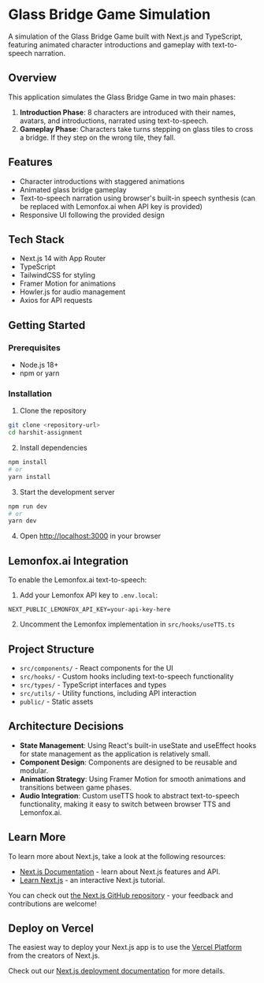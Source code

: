 # Glass Bridge Game Simulation

A simulation of the Glass Bridge Game built with Next.js and TypeScript, featuring animated character introductions and gameplay with text-to-speech narration.

## Overview

This application simulates the Glass Bridge Game in two main phases:

1. **Introduction Phase**: 8 characters are introduced with their names, avatars, and introductions, narrated using text-to-speech.
2. **Gameplay Phase**: Characters take turns stepping on glass tiles to cross a bridge. If they step on the wrong tile, they fall.

## Features

- Character introductions with staggered animations
- Animated glass bridge gameplay
- Text-to-speech narration using browser's built-in speech synthesis (can be replaced with Lemonfox.ai when API key is provided)
- Responsive UI following the provided design

## Tech Stack

- Next.js 14 with App Router
- TypeScript
- TailwindCSS for styling
- Framer Motion for animations
- Howler.js for audio management
- Axios for API requests

## Getting Started

### Prerequisites

- Node.js 18+ 
- npm or yarn

### Installation

1. Clone the repository
```bash
git clone <repository-url>
cd harshit-assignment
```

2. Install dependencies
```bash
npm install
# or
yarn install
```

3. Start the development server
```bash
npm run dev
# or
yarn dev
```

4. Open [http://localhost:3000](http://localhost:3000) in your browser

## Lemonfox.ai Integration

To enable the Lemonfox.ai text-to-speech:

1. Add your Lemonfox API key to `.env.local`:
```
NEXT_PUBLIC_LEMONFOX_API_KEY=your-api-key-here
```

2. Uncomment the Lemonfox implementation in `src/hooks/useTTS.ts`

## Project Structure

- `src/components/` - React components for the UI
- `src/hooks/` - Custom hooks including text-to-speech functionality
- `src/types/` - TypeScript interfaces and types
- `src/utils/` - Utility functions, including API interaction
- `public/` - Static assets

## Architecture Decisions

- **State Management**: Using React's built-in useState and useEffect hooks for state management as the application is relatively small.
- **Component Design**: Components are designed to be reusable and modular.
- **Animation Strategy**: Using Framer Motion for smooth animations and transitions between game phases.
- **Audio Integration**: Custom useTTS hook to abstract text-to-speech functionality, making it easy to switch between browser TTS and Lemonfox.ai.

## Learn More

To learn more about Next.js, take a look at the following resources:

- [Next.js Documentation](https://nextjs.org/docs) - learn about Next.js features and API.
- [Learn Next.js](https://nextjs.org/learn) - an interactive Next.js tutorial.

You can check out [the Next.js GitHub repository](https://github.com/vercel/next.js) - your feedback and contributions are welcome!

## Deploy on Vercel

The easiest way to deploy your Next.js app is to use the [Vercel Platform](https://vercel.com/new?utm_medium=default-template&filter=next.js&utm_source=create-next-app&utm_campaign=create-next-app-readme) from the creators of Next.js.

Check out our [Next.js deployment documentation](https://nextjs.org/docs/app/building-your-application/deploying) for more details.
